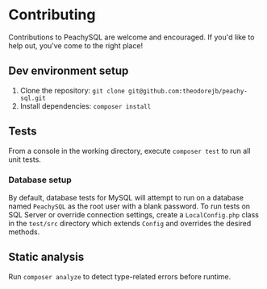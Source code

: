 # Contributing

Contributions to PeachySQL are welcome and encouraged.
If you'd like to help out, you've come to the right place!

## Dev environment setup

1. Clone the repository: `git clone git@github.com:theodorejb/peachy-sql.git`
2. Install dependencies: `composer install`

## Tests

From a console in the working directory, execute `composer test` to run all unit tests.

### Database setup

By default, database tests for MySQL will attempt to run on a database named
`PeachySQL` as the root user with a blank password. To run tests on SQL Server
or override connection settings, create a `LocalConfig.php` class in the `test/src`
directory which extends `Config` and overrides the desired methods.

## Static analysis

Run `composer analyze` to detect type-related errors before runtime.
